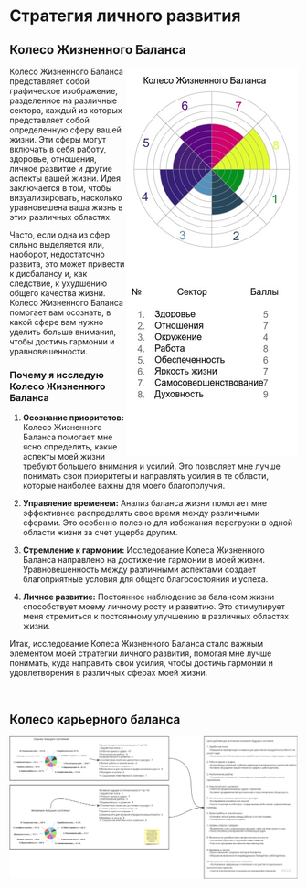 # Стратегия личного развития

## Колесо Жизненного Баланса
<img align="right" src="./data/img/img_001.png">

Колесо Жизненного Баланса представляет собой графическое изображение, разделенное на различные сектора, каждый из которых представляет собой определенную сферу вашей жизни. Эти сферы могут включать в себя работу, здоровье, отношения, личное развитие и другие аспекты вашей жизни. Идея заключается в том, чтобы визуализировать, насколько уравновешена ваша жизнь в этих различных областях.

Часто, если одна из сфер сильно выделяется или, наоборот, недостаточно развита, это может привести к дисбалансу и, как следствие, к ухудшению общего качества жизни. Колесо Жизненного Баланса помогает вам осознать, в какой сфере вам нужно уделить больше внимания, чтобы достичь гармонии и уравновешенности.

### Почему я исследую Колесо Жизненного Баланса

1. **Осознание приоритетов:** Колесо Жизненного Баланса помогает мне ясно определить, какие аспекты моей жизни требуют большего внимания и усилий. Это позволяет мне лучше понимать свои приоритеты и направлять усилия в те области, которые наиболее важны для моего благополучия.

2. **Управление временем:** Анализ баланса жизни помогает мне эффективнее распределять свое время между различными сферами. Это особенно полезно для избежания перегрузки в одной области жизни за счет ущерба другим.

3. **Стремление к гармонии:** Исследование Колеса Жизненного Баланса направлено на достижение гармонии в моей жизни. Уравновешенность между различными аспектами создает благоприятные условия для общего благосостояния и успеха.

4. **Личное развитие:** Постоянное наблюдение за балансом жизни способствует моему личному росту и развитию. Это стимулирует меня стремиться к постоянному улучшению в различных областях жизни.

Итак, исследование Колеса Жизненного Баланса стало важным элементом моей стратегии личного развития, помогая мне лучше понимать, куда направить свои усилия, чтобы достичь гармонии и удовлетворения в различных сферах моей жизни.

<br clear="right"/>

## Колесо карьерного баланса

[![img_002](data/img/img_002.png)](https://miro.com/app/board/uXjVNeRuZN0=/?moveToWidget=3458764574157275256&cot=10)
